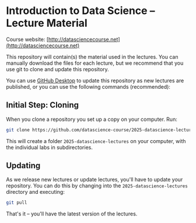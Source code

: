 # Introduction to Data Science – Lecture Material
Course website: [http://datasciencecourse.net](http://datasciencecourse.net)

This repository will contain(s) the material used in the lectures. You can manually download the files for each lecture, but we recommend that you use git to clone and update this repository.

You can use [GitHub Desktop](https://desktop.github.com/) to update this repository as new lectures are published, or you can use the following commands (recommended):

## Initial Step: Cloning

When you clone a repository you set up a copy on your computer. Run:

```bash
git clone https://github.com/datascience-course/2025-datascience-lectures
```

This will create a folder `2025-datascience-lectures` on your computer, with the individual labs in subdirectories.

## Updating

As we release new lectures or update lectures, you'll have to update your repository. You can do this by changing into the `2025-datascience-lectures` directory and executing:

```bash
git pull
```

That's it – you'll have the latest version of the lectures.
